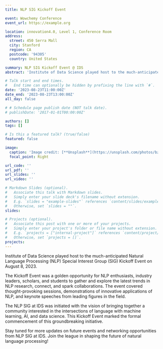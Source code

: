 ```yaml
---
title: NLP SIG Kickoff Event

event: Wowchemy Conference
event_url: https://example.org

location: innovation4.0, Level 1, Conference Room
address:
  street: 450 Serra Mall
  city: Stanford
  region: CA
  postcode: '94305'
  country: United States

summary: NLP SIG Kickoff Event @ IDS
abstract: 'Institute of Data Science played host to the much-anticipated Natural Language Processing (NLP) Special Interest Group (SIG) Kickoff Event on August 8, 2023. '

# Talk start and end times.
#   End time can optionally be hidden by prefixing the line with `#`.
date: '2023-08-23T11:00:00Z'
date_end: '2023-08-23T13:00:00Z'
all_day: false

# # Schedule page publish date (NOT talk date).
# publishDate: '2017-01-01T00:00:00Z'

authors: []
tags: []

# Is this a featured talk? (true/false)
featured: false

image:
  caption: 'Image credit: [**Unsplash**](https://unsplash.com/photos/bzdhc5b3Bxs)'
  focal_point: Right

url_code: ''
url_pdf: ''
url_slides: ''
url_video: ''

# Markdown Slides (optional).
#   Associate this talk with Markdown slides.
#   Simply enter your slide deck's filename without extension.
#   E.g. `slides = "example-slides"` references `content/slides/example-slides.md`.
#   Otherwise, set `slides = ""`.
slides:

# Projects (optional).
#   Associate this post with one or more of your projects.
#   Simply enter your project's folder or file name without extension.
#   E.g. `projects = ["internal-project"]` references `content/project/deep-learning/index.md`.
#   Otherwise, set `projects = []`.
projects:
---
```


Institute of Data Science played host to the much-anticipated Natural Language Processing (NLP) Special Interest Group (SIG) Kickoff Event on August 8, 2023. 

The Kickoff Event was a golden opportunity for NLP enthusiasts, industry leaders, scholars, and students to gather and explore the latest trends in NLP research, connect, and spark collaborations. The event covered thought-provoking sessions, demonstrations of innovative applications of NLP, and keynote speeches from leading figures in the field.

The NLP SIG at IDS was initiated with the vision of bringing together a community interested in the intersections of language with machine learning, AI, and data science. This Kickoff Event marked the formal commencement of this groundbreaking initiative.

Stay tuned for more updates on future events and networking opportunities from NLP SIG at IDS. Join the league in shaping the future of natural language processing!
